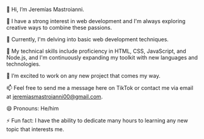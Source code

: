 👋 Hi, I’m Jeremías Mastroianni.

👀 I have a strong interest in web development and I'm always exploring creative ways to combine these passions.

🌱 Currently, I'm delving into basic web development techniques.

💼 My technical skills include proficiency in HTML, CSS, JavaScript, and Node.js, and I'm continuously expanding my toolkit with new languages and technologies.

💞️ I’m excited to work on any new project that comes my way.

📫 Feel free to send me a message here on TikTok or contact me via email at jeremiasmastroianni00@gmail.com.

😄 Pronouns: He/him

⚡ Fun fact: I have the ability to dedicate many hours to learning any new topic that interests me.
<!---
MastroianniJeremias/MastroianniJeremias is a ✨ special ✨ repository because its `README.md` (this file) appears on your GitHub profile.
You can click the Preview link to take a look at your changes.
--->
